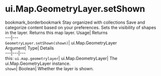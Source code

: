  
#  ui.Map.GeometryLayer.setShown 
bookmark_borderbookmark Stay organized with collections  Save and categorize content based on your preferences.
Sets the visibility of shapes in the layer. 
Returns this map layer.
Usage| Returns  
---|---  
`GeometryLayer.setShown(shown)`| ui.Map.GeometryLayer  
Argument| Type| Details  
---|---|---  
this: `ui.map.geometrylayer`| ui.Map.GeometryLayer| The ui.Map.GeometryLayer instance.  
`shown`| Boolean| Whether the layer is shown.  
